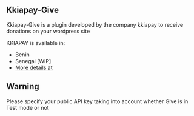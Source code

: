 ## Kkiapay-Give


Kkiapay-Give is a plugin developed by the company kkiapay to receive donations on your wordpress site

KKIAPAY is available in:

* Benin
* Senegal [WIP]
* [More details at ](https://kkiapay.me/features/supported-countries)

## Warning

Please specify your public API key taking into account whether Give is in Test mode or not
